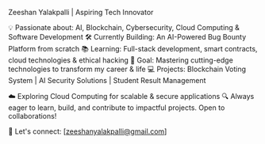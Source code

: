 Zeeshan Yalakpalli | Aspiring Tech Innovator

💡 Passionate about: AI, Blockchain, Cybersecurity, Cloud Computing & Software Development
🛠 Currently Building: An AI-Powered Bug Bounty Platform from scratch
📚 Learning: Full-stack development, smart contracts, cloud technologies & ethical hacking
🎯 Goal: Mastering cutting-edge technologies to transform my career & life
💻 Projects: Blockchain Voting System | AI Security Solutions | Student Result Management

☁️ Exploring Cloud Computing for scalable & secure applications
🔍 Always eager to learn, build, and contribute to impactful projects. Open to collaborations!

📩 Let's connect: [zeeshanyalakpalli@gmail.com]